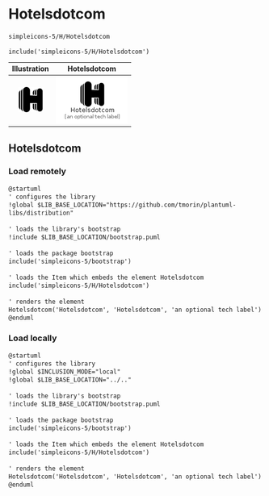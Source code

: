 # Hotelsdotcom


```text
simpleicons-5/H/Hotelsdotcom
```

```text
include('simpleicons-5/H/Hotelsdotcom')
```



| Illustration | Hotelsdotcom |
| :---: | :---: |
| ![illustration for Illustration](../../simpleicons-5/H/Hotelsdotcom.png) | ![illustration for Hotelsdotcom](../../simpleicons-5/H/Hotelsdotcom.Local.png) |




## Hotelsdotcom

### Load remotely
```plantuml
@startuml
' configures the library
!global $LIB_BASE_LOCATION="https://github.com/tmorin/plantuml-libs/distribution"

' loads the library's bootstrap
!include $LIB_BASE_LOCATION/bootstrap.puml

' loads the package bootstrap
include('simpleicons-5/bootstrap')

' loads the Item which embeds the element Hotelsdotcom
include('simpleicons-5/H/Hotelsdotcom')

' renders the element
Hotelsdotcom('Hotelsdotcom', 'Hotelsdotcom', 'an optional tech label')
@enduml
```

### Load locally
```plantuml
@startuml
' configures the library
!global $INCLUSION_MODE="local"
!global $LIB_BASE_LOCATION="../.."

' loads the library's bootstrap
!include $LIB_BASE_LOCATION/bootstrap.puml

' loads the package bootstrap
include('simpleicons-5/bootstrap')

' loads the Item which embeds the element Hotelsdotcom
include('simpleicons-5/H/Hotelsdotcom')

' renders the element
Hotelsdotcom('Hotelsdotcom', 'Hotelsdotcom', 'an optional tech label')
@enduml
```

